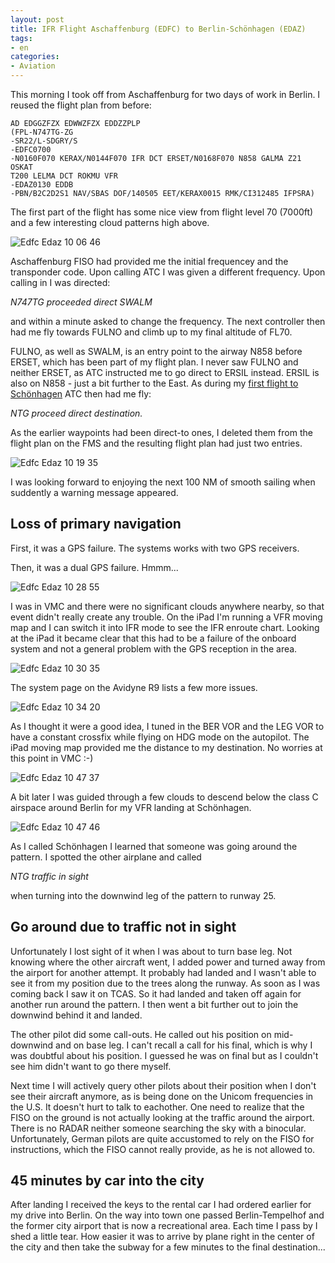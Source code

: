 ```yaml
---
layout: post
title: IFR Flight Aschaffenburg (EDFC) to Berlin-Schönhagen (EDAZ)
tags:
- en
categories:
- Aviation
---
```

This morning I took off from Aschaffenburg for two days of work in Berlin. I reused the flight plan from before:

	AD EDGGZFZX EDWWZFZX EDDZZPLP
	(FPL-N747TG-ZG
	-SR22/L-SDGRY/S
	-EDFC0700
	-N0160F070 KERAX/N0144F070 IFR DCT ERSET/N0168F070 N858 GALMA Z21 OSKAT 
	T200 LELMA DCT ROKMU VFR
	-EDAZ0130 EDDB
	-PBN/B2C2D2S1 NAV/SBAS DOF/140505 EET/KERAX0015 RMK/CI312485 IFPSRA)

The first part of the flight has some nice view from flight level 70 (7000ft) and a few interesting cloud patterns high above.

![Edfc Edaz 10 06 46](/img/posts/2014-05-05-edfc-edaz/edfc-edaz-10-06-46.jpg)

Aschaffenburg FISO had provided me the initial frequencey and the transponder code. Upon calling ATC I was given a different frequency. Upon calling in I was directed:

_N747TG proceeded direct SWALM_

and within a minute asked to change the frequency. The next controller then had me fly towards FULNO and climb up to my final altitude of FL70.

FULNO, as well as SWALM, is an entry point to the airway N858 before ERSET, which has been part of my flight plan. I never saw FULNO and neither ERSET, as ATC instructed me to go direct to ERSIL instead. ERSIL is also on N858 - just a bit further to the East. As during my [first flight to Schönhagen](/aviation/2014/04/29/ifr-edfc-edaz.html) ATC then had me fly:

_NTG proceed direct destination._

As the earlier waypoints had been direct-to ones, I deleted them from the flight plan on the FMS and the resulting flight plan had just two entries.

![Edfc Edaz 10 19 35](/img/posts/2014-05-05-edfc-edaz/edfc-edaz-10-19-35.jpg)

I was looking forward to enjoying the next 100 NM of smooth sailing when suddently a warning message appeared.

## Loss of primary navigation

First, it was a GPS failure. The systems works with two GPS receivers.

Then, it was a dual GPS failure. Hmmm...

![Edfc Edaz 10 28 55](/img/posts/2014-05-05-edfc-edaz/edfc-edaz-10-28-55.jpg)

I was in VMC and there were no significant clouds anywhere nearby, so that event didn't really create any trouble. On the iPad I'm running a VFR moving map and I can switch it into IFR mode to see the IFR enroute chart. Looking at the iPad it became clear that this had to be a failure of the onboard system and not a general problem with the GPS reception in the area.

![Edfc Edaz 10 30 35](/img/posts/2014-05-05-edfc-edaz/edfc-edaz-10-30-35.jpg)

The system page on the Avidyne R9 lists a few more issues.

![Edfc Edaz 10 34 20](/img/posts/2014-05-05-edfc-edaz/edfc-edaz-10-34-20.jpg)

As I thought it were a good idea, I tuned in the BER VOR and the LEG VOR to have a constant crossfix while flying on HDG mode on the autopilot. The iPad moving map provided me the distance to my destination. No worries at this point in VMC :-)

![Edfc Edaz 10 47 37](/img/posts/2014-05-05-edfc-edaz/edfc-edaz-10-47-37.jpg)

A bit later I was guided through a few clouds to descend below the class C airspace around Berlin for my VFR landing at Schönhagen.

![Edfc Edaz 10 47 46](/img/posts/2014-05-05-edfc-edaz/edfc-edaz-10-47-46.jpg)

As I called Schönhagen I learned that someone was going around the pattern. I spotted the other airplane and called

_NTG traffic in sight_

when turning into the downwind leg of the pattern to runway 25. 

## Go around due to traffic not in sight

Unfortunately I lost sight of it when I was about to turn base leg. Not knowing where the other aircraft went, I added power and turned away from the airport for another attempt. It probably had landed and I wasn't able to see it from my position due to the trees along the runway. As soon as I was coming back I saw it on TCAS. So it had landed and taken off again for another run around the pattern. I then went a bit further out to join the downwind behind it and landed.

The other pilot did some call-outs. He called out his position on mid-downwind and on base leg. I can't recall a call for his final, which is why I was doubtful about his position. I guessed he was on final but as I couldn't see him didn't want to go there myself.

Next time I will actively query other pilots about their position when I don't see their aircraft anymore, as is being done on the Unicom frequencies in the U.S. It doesn't hurt to talk to eachother. One need to realize that the FISO on the ground is not actually looking at the traffic around the airport. There is no RADAR neither someone searching the sky with a binocular. Unfortunately, German pilots are quite accustomed to rely on the FISO for instructions, which the FISO cannot really provide, as he is not allowed to.

## 45 minutes by car into the city

After landing I received the keys to the rental car I had ordered earlier for my drive into Berlin. On the way into town one passed Berlin-Tempelhof and the former city airport that is now a recreational area. Each time I pass by I shed a little tear. How easier it was to arrive by plane right in the center of the city and then take the subway for a few minutes to the final destination...
